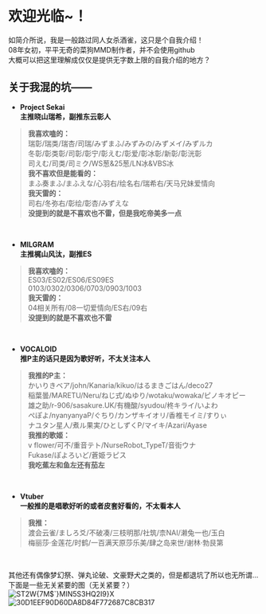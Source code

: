 欢迎光临~！ 
=
如简介所说，我是一般路过同人女杀酒雀，这只是个自我介绍！<br>
08年女初，平平无奇的菜狗MMD制作者，并不会使用github<br>
大概可以把这里理解成仅仅是提供无字数上限的自我介绍的地方？<br>

关于我混的坑——
-
* **Project Sekai**<br>
**主推晓山瑞希，副推东云彰人**<br>
>**我喜欢嗑的：**<br>
>瑞彰/瑞类/瑞杏/司瑞/みずまふ/みずみの/みずメイ/みずルカ<br>
>冬彰/彰类彰/司彰/彰宁/彰えむ/彰爱/彰冰彰/新彰/彰洸彰<br>
>司えむ/司类/司ミク/WS葱&25葱/LN冰&VBS冰<br>
>**我不喜欢但是能看的：**<br>
>まふ奏まふ/まふえな/心羽右/绘名右/瑞希右/天马兄妹爱情向<br>
>**我天雷的：**<br>
>司右/冬弥右/彰绘/彰杏/みずえな<br>
>**没提到的就是不喜欢也不雷，但是我吃帝美多一点**<br>
<br>

* **MILGRAM**<br>
**主推梶山风汰，副推ES**<br>
>**我喜欢嗑的：**<br>
>ES03/ES02/ES06/ES09ES <br>
>0103/0302/0306/0703/0903/1003<br>
>**我天雷的：**<br>
>04相关所有/08一切爱情向/ES右/09右<br>
>**没提到的就是不喜欢也不雷**<br>
<br>

* **VOCALOID**<br>
**推P主的话只是因为歌好听，不太关注本人**<br>
>**我推的P主：**<br>
>かいりきベア/john/Kanaria/kikuo/はるまきごはん/deco27<br>
>稲葉曇/MARETU/Neru/ねじ式/ぬゆり/wotaku/wowaka/ピノキオピー<br>
>雄之助/r-906/sasakure.UK/有機酸/syudou/柊キライ/いよわ<br>
>ぺぽよ/nyanyanyaP/ぐちり/カンザキイオリ/香椎モイミ/すりぃ<br>
>ナユタン星人/煮ル果実/ひとしずくP/マイキ/Azari/Ayase<br>
>**我推的歌姬：**<br>
>v flower/可不/重音テト/NurseRobot_TypeT/音街ウナ<br>
>Fukase/ぽよろいど/蒼姫ラピス<br>
>**我吃蕉左和鱼左还有茄左**
<br>

* **Vtuber**<br>
**一般推的是唱歌好听的或者皮套好看的，不太看本人**<br>
>**我推：**<br>
>渡会云雀/ましろ爻/不破凑/三枝明那/社筑/柰NAI/濑兔一也/玉白<br>
>梅丽莎·金莲花/时鹤/一百满天原莎乐美/肆之岛来世/谢林·勃艮第<br>
<br>

其他还有偶像梦幻祭、弹丸论破、文豪野犬之类的，但是都退坑了所以也无所谓…<br>
下面是一些无关紧要的图（无关紧要？）<br>![ST2W{7M$`}MIN5S3HQ2I9}X](https://user-images.githubusercontent.com/125015308/218107938-55bd4e0a-415b-42f5-9e69-5bfc5733bc8c.png)
![30D1EEF90D60DA8D84F772687C8CB317](https://user-images.githubusercontent.com/125015308/218108425-f83a7173-b431-4cd4-9cb5-79eb39801308.png)
